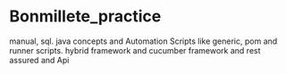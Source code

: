 # Bonmillete_practice
manual, sql. java concepts and Automation Scripts like generic, pom and runner scripts. hybrid framework and cucumber framework and rest assured and Api
